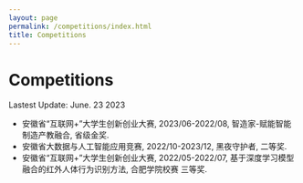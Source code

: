 ```yaml
---
layout: page
permalink: /competitions/index.html
title: Competitions
---
```


# Competitions

Lastest Update: June. 23 2023 &nbsp; 

- 安徽省“互联网+”大学生创新创业大赛, 2023/06-2022/08, 智造家-赋能智能制造产教融合, 省级金奖.
- 安徽省大数据与人工智能应用竞赛, 2022/10-2023/12, 黑夜守护者, 二等奖.
- 安徽省“互联网+”大学生创新创业大赛, 2022/05-2022/07, 基于深度学习模型融合的红外人体行为识别方法, 合肥学院校赛 三等奖.